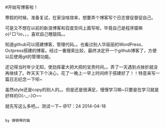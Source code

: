 ﻿#开始写博客啦！


寒假的时候，准备复试，在家没啥效率，想要弄个博客写个日志督促督促自己。

可是又不想在以前的新浪博客和百度空间上面写啦，毕竟自己是程序猿嘛o(╯□╰)o，，，喜欢自己瞎鼓捣。。

知道github可以搭建博客，管理代码。。也看过别人华丽丽的WordPress、Octpress搭建的博客。经过一番搜索比较，最终决定开一个github博客了，方便以后使用git的管理功能。

还记得当时年少无知，使劲挥霍大把大把的宝贵时间。。弄了一天遇到点挫折就没再继续了。昨天天下个决心，花了一晚上一早上时间终于搭建好了！！特意来写一篇日志纪念一下呗~

虽然style还是copy的别人的。。但是还是很满足，慢慢学习嘛~只要是在学习就是好样的O(∩_∩)O~~

就先写这么多吧。。测试一下~
                                                                                                         @17：24 2014-04-18
																										 
																										 by 弹钢琴的猫
